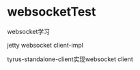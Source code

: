 # websocketTest
websocket学习

jetty websocket client-impl

tyrus-standalone-client实现websocket client
